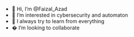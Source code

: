 - 👋 Hi, I’m @Faizal_Azad
- 👀 I’m interested in cybersecurity and automaton
- 🌱 I always try to learn from everything
- � I’m looking to collaborate 

<!---
lio-king/lio-king is a ✨ special ✨ repository because its `README.md` (this file) appears on your GitHub profile.
You can click the Preview link to take a look at your changes.
--->
